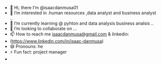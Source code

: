- 👋 Hi, there I’m @isaacdanmusa01
- 👀 I’m interested in .human resources ,data analyst and business analyst ..
- 🌱 I’m currently learning @ pyhton and data analysis business analsis ..
- 💞️ I’m looking to collaborate on ...
- 📫 How to reach me isaacdanmusa@gmail.com & linkedin:
- (https://www.linkedin.com/in/isaac-danmusa)
- 😄 Pronouns: he 
- ⚡ Fun fact: project manager
- 

<!---
isaacdanmusa01/isaacdanmusa01 is a ✨ special ✨ repository because its `README.md` (this file) appears on your GitHub profile.
You can click the Preview link to take a look at your changes.
--->
